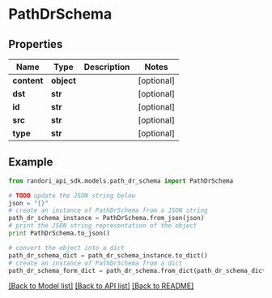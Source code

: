 # PathDrSchema


## Properties

Name | Type | Description | Notes
------------ | ------------- | ------------- | -------------
**content** | **object** |  | [optional] 
**dst** | **str** |  | [optional] 
**id** | **str** |  | [optional] 
**src** | **str** |  | [optional] 
**type** | **str** |  | [optional] 

## Example

```python
from randori_api_sdk.models.path_dr_schema import PathDrSchema

# TODO update the JSON string below
json = "{}"
# create an instance of PathDrSchema from a JSON string
path_dr_schema_instance = PathDrSchema.from_json(json)
# print the JSON string representation of the object
print PathDrSchema.to_json()

# convert the object into a dict
path_dr_schema_dict = path_dr_schema_instance.to_dict()
# create an instance of PathDrSchema from a dict
path_dr_schema_form_dict = path_dr_schema.from_dict(path_dr_schema_dict)
```
[[Back to Model list]](../README.md#documentation-for-models) [[Back to API list]](../README.md#documentation-for-api-endpoints) [[Back to README]](../README.md)


